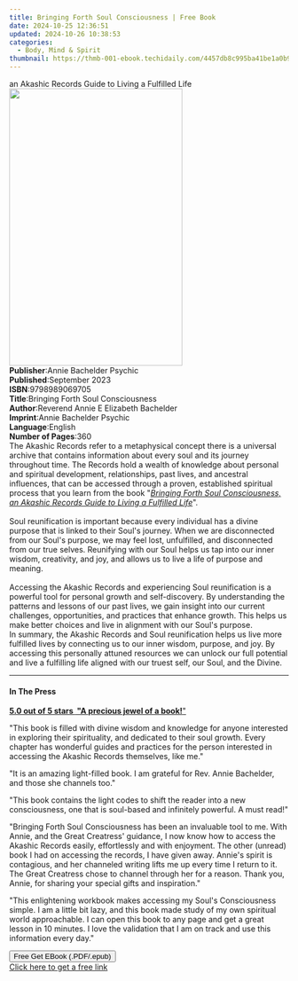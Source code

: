 ```yaml
---
title: Bringing Forth Soul Consciousness | Free Book
date: 2024-10-25 12:36:51
updated: 2024-10-26 10:38:53
categories:
  - Body, Mind & Spirit
thumbnail: https://thmb-001-ebook.techidaily.com/4457db8c995ba41be1a0b922924235ca68ae7d57fb5427c93c9515ce0bef51d9.jpg
---
```

<main id="book-container">
  <div class="flex flex-col">
    <div class="book-brief flex-1 py-6 px-4 sm:p-6 md:py-10 md:px-8">
      <!-- brief-->
      <div class="book-brief-main">
        an Akashic Records Guide to Living a Fulfilled Life
      </div>
    </div>
    <div
      class="book-meta-info flex-1 grid gap-4 col-start-1 col-end-3 row-start-1 sm:mb-6 sm:grid-cols-4 lg:gap-6 lg:col-start-2 lg:row-end-6 lg:row-span-6 lg:mb-0"
    >
      <div
        class="book-meta-info-left place-content-center mt-4 p-4 text-sm leading-6 col-start-2 col-span-2 dark:text-slate-400"
      >
        <img
          class="w-full h-500 object-cover rounded-lg sm:h-255 sm:col-span-2 lg:col-span-full"
          src="https://img-001-ebook.techidaily.com/afb126eb7d44951276c3a4073af0d0034e0f4a3ae11c64a505db1e54795e4d7b.jpg"
          alt=""
          width="312"
          height="500"
        />
      </div>
      <div
        class="book-meta-info-right mt-2 col-start-1 row-start-2 col-span-3 self-center"
      >
        <!-- meta data  -->
        <div class="flex flex-col px-4 md:px-8">
          <div class="flex-1">
            <strong>Publisher</strong>:<span class="px-2"
              >Annie Bachelder Psychic</span
            >
          </div>
          <div class="flex-1">
            <strong>Published</strong>:<span class="px-2">September 2023</span>
          </div>
          <div class="flex-1">
            <strong>ISBN</strong>:<span class="px-2">9798989069705</span>
          </div>
          <div class="flex-1">
            <strong>Title</strong>:<span class="px-2"
              >Bringing Forth Soul Consciousness</span
            >
          </div>
          <div class="flex-1">
            <strong>Author</strong>:<span class="px-2"
              >Reverend Annie E Elizabeth Bachelder</span
            >
          </div>
          <div class="flex-1">
            <strong>Imprint</strong>:<span class="px-2"
              >Annie Bachelder Psychic</span
            >
          </div>
          <div class="flex-1">
            <strong>Language</strong>:<span class="px-2">English</span>
          </div>
          <div class="flex-1">
            <strong>Number of Pages</strong>:<span class="px-2">360</span>
          </div>
        </div>
      </div>
    </div>
    <div class="book-description flex-1 py-6 px-4 sm:p-6 md:py-10 md:px-8">
      <div class="book-description-main">
        <div accordion-content="" id="description">
          The Akashic Records refer to a metaphysical concept there is a
          universal archive that contains information about every soul and its
          journey throughout time. The Records hold a wealth of knowledge about
          personal and spiritual development, relationships, past lives, and
          ancestral influences, that can be accessed through a proven,
          established spiritual process that you learn from the book "<i
            ><u
              >Bringing Forth Soul Consciousness, an Akashic Records Guide to
              Living a Fulfilled Life</u
            ></i
          >".<br /><br />Soul reunification is important because every
          individual has a divine purpose that is linked to their Soul's
          journey. When we are disconnected from our Soul's purpose, we may feel
          lost, unfulfilled, and disconnected from our true selves. Reunifying
          with our Soul helps us tap into our inner wisdom, creativity, and joy,
          and allows us to live a life of purpose and meaning.<br /><br />Accessing
          the Akashic Records and experiencing Soul reunification is a powerful
          tool for personal growth and self-discovery. By understanding the
          patterns and lessons of our past lives, we gain insight into our
          current challenges, opportunities, and practices that enhance growth.
          This helps us make better choices and live in alignment with our
          Soul's purpose.<br />In summary, the Akashic Records and Soul
          reunification helps us live more fulfilled lives by connecting us to
          our inner wisdom, purpose, and joy. By accessing this personally
          attuned resources we can unlock our full potential and live a
          fulfilling life aligned with our truest self, our Soul, and the
          Divine.
        </div>
        <div class="accordion-fader"></div>
      </div>
    </div>
    <div class="book-excerpts flex-1 py-6 px-4 sm:p-6 md:py-10 md:px-8">
      <!-- excerpts-->
      <div class="book-excerpts-main">
        <hr />
        <h4 class="placeholder placeholder-heading">
          <span>In The Press</span>
        </h4>
        <p></p>
        <p>
          <strong
            ><u>5.0 out of 5 stars </u
            ><u>&nbsp;"A precious jewel of a book!</u></strong
          ><u>"</u>
        </p>
        <p>
          "This book is filled with divine wisdom and knowledge for anyone
          interested in exploring their spirituality, and dedicated to their
          soul growth. Every chapter has wonderful guides and practices for the
          person interested in accessing the Akashic Records themselves, like
          me."
        </p>
        <p>
          "It is an amazing light-filled book. I am grateful for Rev. Annie
          Bachelder, and those she channels too."
        </p>
        <p>
          "This book contains the light codes to shift the reader into a new
          consciousness, one that is soul-based and infinitely powerful. A must
          read!"
        </p>
        <p>
          "Bringing Forth Soul Consciousness has been an invaluable tool to me.
          With Annie, and the Great Creatress' guidance, I now know how to
          access the Akashic Records easily, effortlessly and with enjoyment.
          The other (unread) book I had on accessing the records, I have given
          away. Annie's spirit is contagious, and her channeled writing lifts me
          up every time I return to it. The Great Creatress chose to channel
          through her for a reason. Thank you, Annie, for sharing your special
          gifts and inspiration."
        </p>
        <p>
          "This enlightening workbook makes accessing my Soul's Consciousness
          simple. I am a little bit lazy, and this book made study of my own
          spiritual world approachable. I can open this book to any page and get
          a great lesson in 10 minutes. I love the validation that I am on track
          and use this information every day."
        </p>
        <p></p>
      </div>
    </div>
    <div
      class="book-about-author flex-1 py-6 px-4 sm:p-6 md:py-10 md:px-8"
    ></div>
    <div class="book-free-get flex-1 py-6 px-4 sm:p-6 md:py-10 md:px-8">
      <button
        id="btn-free-get"
        class="bg-blue-500 hover:bg-blue-700 text-white font-bold py-2 px-4 rounded"
      >
        Free Get EBook (.PDF/.epub)
      </button>
      <div id="countdown-display" class="px-2 text-lg mt-2"></div>
      <a
        id="free-link"
        class="hidden bg-blue-500 hover:bg-blue-700 text-white font-bold py-2 px-4 rounded"
        href="https://www.ebooks.com/en-us/book/211459649/bringing-forth-soul-consciousness/reverend-annie-e-elizabeth-bachelder/"
        target="_blank"
        >Click here to get a free link</a
      >
    </div>
    <script>
      let countdownTime = 0;
      let countdownInterval = null;
      document
        .getElementById('btn-free-get')
        .addEventListener('click', startCountdown);
      function startCountdown() {
        countdownTime = new Date().getTime() + 60000 * 3;
        countdownInterval = setInterval(updateCountdown, 1000);
        document.getElementById('btn-free-get').disabled = true;
        document
          .getElementById('btn-free-get')
          .classList.add('bg-gray-500', 'cursor-not-allowed');
      }
      function updateCountdown() {
        let currentTime = new Date().getTime();
        let timeLeft = countdownTime - currentTime;
        let secondsLeft = Math.floor(timeLeft / 1000);
        document.getElementById('countdown-display').innerHTML =
          `Remaining time: ${secondsLeft} seconds.`;
        if (secondsLeft <= 0) {
          clearInterval(countdownInterval);
          document.getElementById('btn-free-get').classList.add('hidden');
          document.getElementById('free-link').classList.remove('hidden');
          document.getElementById('countdown-display').innerHTML = '';
        }
      }
    </script>
  </div>
</main>
